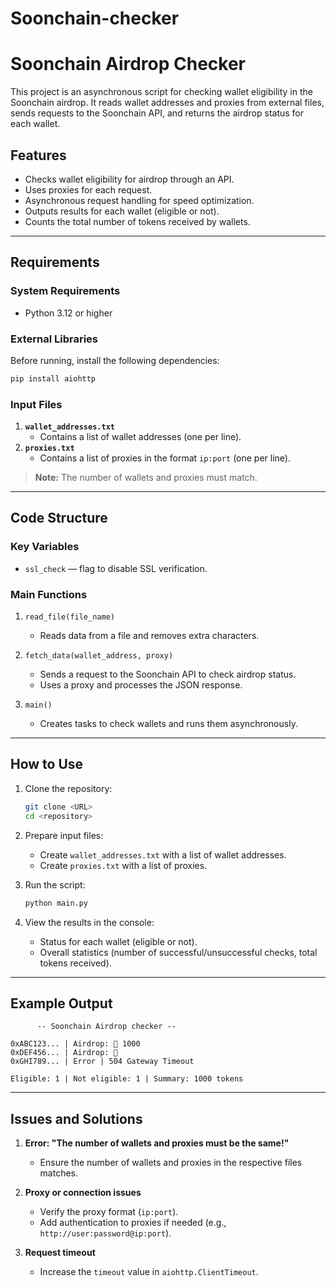 # Soonchain-checker

# Soonchain Airdrop Checker

This project is an asynchronous script for checking wallet eligibility in the Soonchain airdrop. It reads wallet addresses and proxies from external files, sends requests to the Soonchain API, and returns the airdrop status for each wallet.

## Features
- Checks wallet eligibility for airdrop through an API.
- Uses proxies for each request.
- Asynchronous request handling for speed optimization.
- Outputs results for each wallet (eligible or not).
- Counts the total number of tokens received by wallets.

---

## Requirements

### System Requirements
- Python 3.12 or higher

### External Libraries
Before running, install the following dependencies:
```bash
pip install aiohttp
```

### Input Files
1. **`wallet_addresses.txt`**
   - Contains a list of wallet addresses (one per line).
2. **`proxies.txt`**
   - Contains a list of proxies in the format `ip:port` (one per line).

> **Note:** The number of wallets and proxies must match.

---

## Code Structure

### Key Variables
- `ssl_check` — flag to disable SSL verification.

### Main Functions
1. `read_file(file_name)`
   - Reads data from a file and removes extra characters.
   
2. `fetch_data(wallet_address, proxy)`
   - Sends a request to the Soonchain API to check airdrop status.
   - Uses a proxy and processes the JSON response.
   
3. `main()`
   - Creates tasks to check wallets and runs them asynchronously.

---

## How to Use

1. Clone the repository:
   ```bash
   git clone <URL>
   cd <repository>
   ```

2. Prepare input files:
   - Create `wallet_addresses.txt` with a list of wallet addresses.
   - Create `proxies.txt` with a list of proxies.

3. Run the script:
   ```bash
   python main.py
   ```

4. View the results in the console:
   - Status for each wallet (eligible or not).
   - Overall statistics (number of successful/unsuccessful checks, total tokens received).

---

## Example Output
```
      -- Soonchain Airdrop checker --

0xABC123... | Airdrop: 💎 1000
0xDEF456... | Airdrop: 🚫
0xGHI789... | Error | 504 Gateway Timeout

Eligible: 1 | Not eligible: 1 | Summary: 1000 tokens
```

---

## Issues and Solutions

1. **Error: "The number of wallets and proxies must be the same!"**
   - Ensure the number of wallets and proxies in the respective files matches.

2. **Proxy or connection issues**
   - Verify the proxy format (`ip:port`).
   - Add authentication to proxies if needed (e.g., `http://user:password@ip:port`).

3. **Request timeout**
   - Increase the `timeout` value in `aiohttp.ClientTimeout`.

